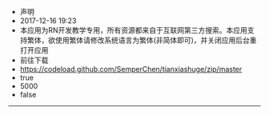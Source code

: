 - 声明
- 2017-12-16 19:23
- 本应用为RN开发教学专用，所有资源都来自于互联网第三方搜索。本应用支持繁体，欲使用繁体请修改系统语言为繁体(非简体即可)，并关闭应用后台重打开应用
- 前往下载
- https://codeload.github.com/SemperChen/tianxiashuge/zip/master
- true
- 5000
- false
---

